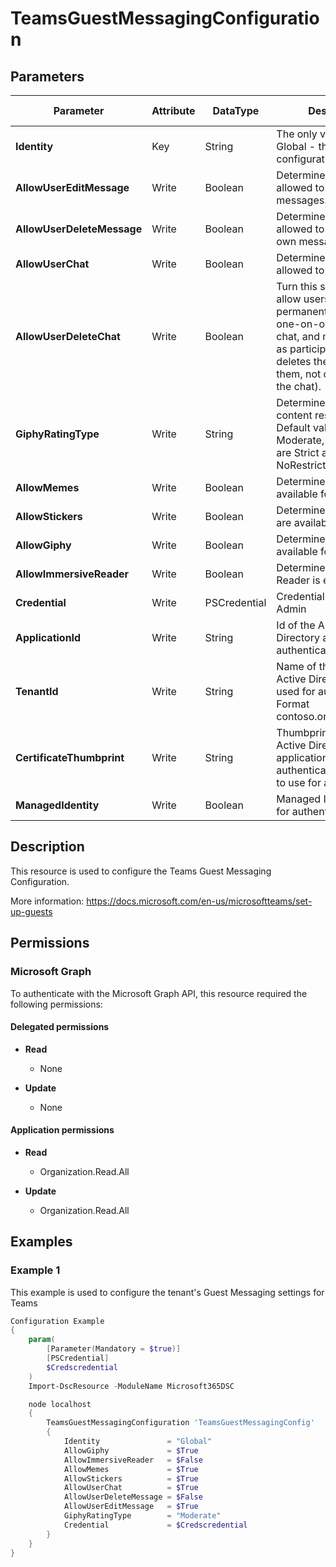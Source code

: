 ﻿# TeamsGuestMessagingConfiguration

## Parameters

| Parameter | Attribute | DataType | Description | Allowed Values |
| --- | --- | --- | --- | --- |
| **Identity** | Key | String | The only valid input is Global - the tenant wide configuration | `Global` |
| **AllowUserEditMessage** | Write | Boolean | Determines if a user is allowed to edit their own messages. | |
| **AllowUserDeleteMessage** | Write | Boolean | Determines if a user is allowed to delete their own messages. | |
| **AllowUserChat** | Write | Boolean | Determines if a user is allowed to chat. | |
| **AllowUserDeleteChat** | Write | Boolean | Turn this setting on to allow users to permanently delete their one-on-one chat, group chat, and meeting chat as participants (this deletes the chat only for them, not other users in the chat). | |
| **GiphyRatingType** | Write | String | Determines Giphy content restrictions. Default value is Moderate, other options are Strict and NoRestriction. | `Moderate`, `Strict`, `NoRestriction` |
| **AllowMemes** | Write | Boolean | Determines if memes are available for use. | |
| **AllowStickers** | Write | Boolean | Determines if stickers are available for use. | |
| **AllowGiphy** | Write | Boolean | Determines if Giphy are available for use. | |
| **AllowImmersiveReader** | Write | Boolean | Determines if Immersive Reader is enabled. | |
| **Credential** | Write | PSCredential | Credentials of the Teams Admin | |
| **ApplicationId** | Write | String | Id of the Azure Active Directory application to authenticate with. | |
| **TenantId** | Write | String | Name of the Azure Active Directory tenant used for authentication. Format contoso.onmicrosoft.com | |
| **CertificateThumbprint** | Write | String | Thumbprint of the Azure Active Directory application's authentication certificate to use for authentication. | |
| **ManagedIdentity** | Write | Boolean | Managed ID being used for authentication. | |

## Description

This resource is used to configure the Teams Guest Messaging Configuration.

More information: https://docs.microsoft.com/en-us/microsoftteams/set-up-guests

## Permissions

### Microsoft Graph

To authenticate with the Microsoft Graph API, this resource required the following permissions:

#### Delegated permissions

- **Read**

    - None

- **Update**

    - None

#### Application permissions

- **Read**

    - Organization.Read.All

- **Update**

    - Organization.Read.All

## Examples

### Example 1

This example is used to configure the tenant's Guest Messaging settings for Teams

```powershell
Configuration Example
{
    param(
        [Parameter(Mandatory = $true)]
        [PSCredential]
        $Credscredential
    )
    Import-DscResource -ModuleName Microsoft365DSC

    node localhost
    {
        TeamsGuestMessagingConfiguration 'TeamsGuestMessagingConfig'
        {
            Identity               = "Global"
            AllowGiphy             = $True
            AllowImmersiveReader   = $False
            AllowMemes             = $True
            AllowStickers          = $True
            AllowUserChat          = $True
            AllowUserDeleteMessage = $False
            AllowUserEditMessage   = $True
            GiphyRatingType        = "Moderate"
            Credential             = $Credscredential
        }
    }
}
```

